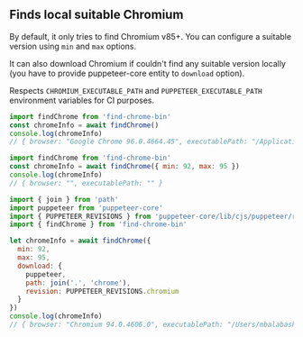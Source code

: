 ## Finds local suitable Chromium

By default, it only tries to find Chromium v85+. You can configure a suitable version using `min` and `max` options.

It can also download Chromium if couldn't find any suitable version locally (you have to provide puppeteer-core entity to `download` option).

Respects `CHROMIUM_EXECUTABLE_PATH` and `PUPPETEER_EXECUTABLE_PATH` environment variables for CI purposes.

```js
import findChrome from 'find-chrome-bin'
const chromeInfo = await findChrome()
console.log(chromeInfo)
// { browser: "Google Chrome 96.0.4664.45", executablePath: "/Applications/Google Chrome.app/Contents/MacOS/Google Chrome" }
```

```js
import findChrome from 'find-chrome-bin'
const chromeInfo = await findChrome({ min: 92, max: 95 })
console.log(chromeInfo)
// { browser: "", executablePath: "" }
```

```js
import { join } from 'path'
import puppeteer from 'puppeteer-core'
import { PUPPETEER_REVISIONS } from 'puppeteer-core/lib/cjs/puppeteer/revisions.js'
import { findChrome } from 'find-chrome-bin'

let chromeInfo = await findChrome({
  min: 92,
  max: 95,
  download: {
    puppeteer,
    path: join('.', 'chrome'),
    revision: PUPPETEER_REVISIONS.chromium
  }
})
console.log(chromeInfo)
// { browser: "Chromium 94.0.4606.0", executablePath: "/Users/mbalabash/Projects/opensource/find-chrome-bin/example/chrome/mac-911515/chrome-mac/Chromium.app/Contents/MacOS/Chromium" }
```
